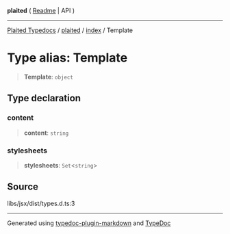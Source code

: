 **plaited** ( [Readme](../../README.md) \| API )

***

[Plaited Typedocs](../../../modules.md) / [plaited](../../modules.md) / [index](../README.md) / Template

# Type alias: Template

> **Template**: `object`

## Type declaration

### content

> **content**: `string`

### stylesheets

> **stylesheets**: `Set`\<`string`\>

## Source

libs/jsx/dist/types.d.ts:3

***

Generated using [typedoc-plugin-markdown](https://www.npmjs.com/package/typedoc-plugin-markdown) and [TypeDoc](https://typedoc.org/)
